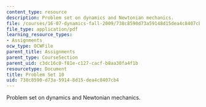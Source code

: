 ```yaml
---
content_type: resource
description: Problem set on dynamics and Newtonian mechanics.
file: /courses/16-07-dynamics-fall-2009/738c8590d73a59148d15dea4c8407cb4_MIT16_07F09_hw10.pdf
file_type: application/pdf
learning_resource_types:
- Assignments
ocw_type: OCWFile
parent_title: Assignments
parent_type: CourseSection
parent_uid: c3dc16c0-f81e-c127-cacf-b8aa30fa4f1b
resourcetype: Document
title: Problem Set 10
uid: 738c8590-d73a-5914-8d15-dea4c8407cb4
---
```

Problem set on dynamics and Newtonian mechanics.

